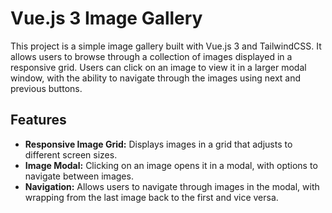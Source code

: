 # Vue.js 3 Image Gallery

This project is a simple image gallery built with Vue.js 3 and TailwindCSS. It allows users to browse through a collection of images displayed in a responsive grid. Users can click on an image to view it in a larger modal window, with the ability to navigate through the images using next and previous buttons.

## Features

- **Responsive Image Grid:** Displays images in a grid that adjusts to different screen sizes.
- **Image Modal:** Clicking on an image opens it in a modal, with options to navigate between images.
- **Navigation:** Allows users to navigate through images in the modal, with wrapping from the last image back to the first and vice versa.